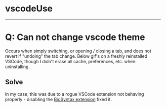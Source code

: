 # vscodeUse

---



# Q: Can not change vscode theme

Occurs when simply switching, or opening / closing a tab, and does not revert if "undoing" the tab change. Below gif's on a freshly reinstalled VSCode, though I didn't erase all cache, preferences, etc. when uninstalling.

## Solve

In my case, this was due to a rogue VSCode extension not behaving properly - disabling the [BioSyntax extension](https://marketplace.visualstudio.com/items?itemName=reageyao.biosyntax) fixed it.

